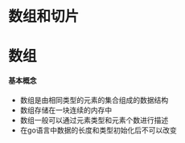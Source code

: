 # 数组和切片

# 数组

#### 基本概念
- 数组是由相同类型的元素的集合组成的数据结构
- 数组存储在一块连续的内存中
- 数组一般可以通过元素类型和元素个数进行描述
- 在go语言中数据的长度和类型初始化后不可以改变

#### 
